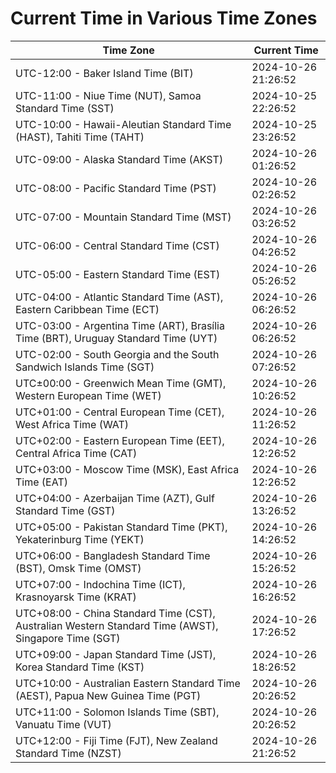 # Current Time in Various Time Zones

| Time Zone | Current Time |
|-----------|--------------|
| UTC-12:00 - Baker Island Time (BIT) | 2024-10-26 21:26:52 |
| UTC-11:00 - Niue Time (NUT), Samoa Standard Time (SST) | 2024-10-25 22:26:52 |
| UTC-10:00 - Hawaii-Aleutian Standard Time (HAST), Tahiti Time (TAHT) | 2024-10-25 23:26:52 |
| UTC-09:00 - Alaska Standard Time (AKST) | 2024-10-26 01:26:52 |
| UTC-08:00 - Pacific Standard Time (PST) | 2024-10-26 02:26:52 |
| UTC-07:00 - Mountain Standard Time (MST) | 2024-10-26 03:26:52 |
| UTC-06:00 - Central Standard Time (CST) | 2024-10-26 04:26:52 |
| UTC-05:00 - Eastern Standard Time (EST) | 2024-10-26 05:26:52 |
| UTC-04:00 - Atlantic Standard Time (AST), Eastern Caribbean Time (ECT) | 2024-10-26 06:26:52 |
| UTC-03:00 - Argentina Time (ART), Brasília Time (BRT), Uruguay Standard Time (UYT) | 2024-10-26 06:26:52 |
| UTC-02:00 - South Georgia and the South Sandwich Islands Time (SGT) | 2024-10-26 07:26:52 |
| UTC±00:00 - Greenwich Mean Time (GMT), Western European Time (WET) | 2024-10-26 10:26:52 |
| UTC+01:00 - Central European Time (CET), West Africa Time (WAT) | 2024-10-26 11:26:52 |
| UTC+02:00 - Eastern European Time (EET), Central Africa Time (CAT) | 2024-10-26 12:26:52 |
| UTC+03:00 - Moscow Time (MSK), East Africa Time (EAT) | 2024-10-26 12:26:52 |
| UTC+04:00 - Azerbaijan Time (AZT), Gulf Standard Time (GST) | 2024-10-26 13:26:52 |
| UTC+05:00 - Pakistan Standard Time (PKT), Yekaterinburg Time (YEKT) | 2024-10-26 14:26:52 |
| UTC+06:00 - Bangladesh Standard Time (BST), Omsk Time (OMST) | 2024-10-26 15:26:52 |
| UTC+07:00 - Indochina Time (ICT), Krasnoyarsk Time (KRAT) | 2024-10-26 16:26:52 |
| UTC+08:00 - China Standard Time (CST), Australian Western Standard Time (AWST), Singapore Time (SGT) | 2024-10-26 17:26:52 |
| UTC+09:00 - Japan Standard Time (JST), Korea Standard Time (KST) | 2024-10-26 18:26:52 |
| UTC+10:00 - Australian Eastern Standard Time (AEST), Papua New Guinea Time (PGT) | 2024-10-26 20:26:52 |
| UTC+11:00 - Solomon Islands Time (SBT), Vanuatu Time (VUT) | 2024-10-26 20:26:52 |
| UTC+12:00 - Fiji Time (FJT), New Zealand Standard Time (NZST) | 2024-10-26 21:26:52 |
